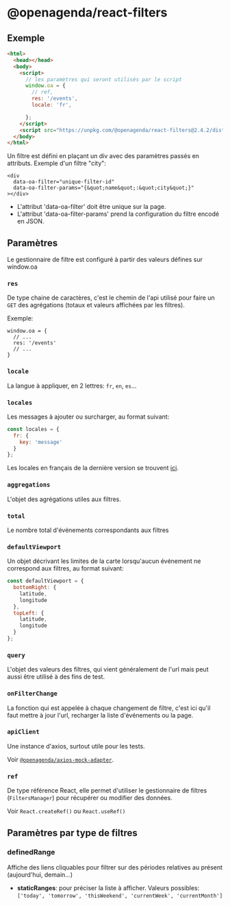 # @openagenda/react-filters

## Exemple

```html
<html>
  <head></head>
  <body>
    <script>
      // les paramètres qui seront utilisés par le script
      window.oa = {
        // ref,
        res: '/events',
        locale: 'fr',

      };
    </script>
    <script src="https://unpkg.com/@openagenda/react-filters@2.4.2/dist/main.js"></script>
  </body>
</html>
```

Un filtre est défini en plaçant un div avec des paramètres passés en attributs. Exemple d'un filtre "city":

```
<div
  data-oa-filter="unique-filter-id"
  data-oa-filter-params="{&quot;name&quot;:&quot;city&quot;}"
></div>
```

 * L'attribut 'data-oa-filter' doit être unique sur la page.
 * L'attribut 'data-oa-filter-params' prend la configuration du filtre encodé en JSON.

## Paramètres

Le gestionnaire de filtre est configuré à partir des valeurs défines sur window.oa

### `res`

De type chaine de caractères, c'est le chemin de l'api utilisé pour faire un `GET` des agrégations (totaux et valeurs affichées par les filtres).

Exemple:

```
window.oa = {
  // ...
  res: '/events'
  // ...
}
```

### `locale`

La langue à appliquer, en 2 lettres: `fr`, `en`, `es`...

### `locales`

Les messages à ajouter ou surcharger, au format suivant:
```js
const locales = {
  fr: {
    key: 'message'
  }
};
```

Les locales en français de la dernière version se trouvent [ici](https://github.com/OpenAgenda/oa-public/blob/main/react-filters/src/locales/fr.json).

### `aggregations`

L'objet des agrégations utiles aux filtres.

### `total`

Le nombre total d'événements correspondants aux filtres

### `defaultViewport`

Un objet décrivant les limites de la carte lorsqu'aucun événement ne correspond aux filtres, au format suivant:

```js
const defaultViewport = {
  bottomRight: {
    latitude,
    longitude
  },
  topLeft: {
    latitude,
    longitude
  }
};
```

### `query`

L'objet des valeurs des filtres, qui vient généralement de l'url mais peut aussi être utilisé à des fins de test.

### `onFilterChange`

La fonction qui est appelée à chaque changement de filtre, c'est ici qu'il faut mettre à jour l'url, recharger la liste d'événements ou la page.

### `apiClient`

Une instance d'axios, surtout utile pour les tests.

Voir [`@openagenda/axios-mock-adapter`](https://www.npmjs.com/package/@openagenda/axios-mock-adapter).

### `ref`

De type référence React, elle permet d'utiliser le gestionnaire de filtres (`FiltersManager`) pour récupérer ou modifier des données.

Voir `React.createRef()` ou `React.useRef()`

## Paramètres par type de filtres

### definedRange

Affiche des liens cliquables pour filtrer sur des périodes relatives au présent (aujourd'hui, demain...)

 * **staticRanges**: pour préciser la liste à afficher. Valeurs possibles: `['today', 'tomorrow', 'thisWeekend', 'currentWeek', 'currentMonth']`
